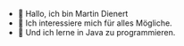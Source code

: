 - 👋 Hallo, ich bin Martin Dienert
- 👀 Ich interessiere mich für alles Mögliche. 
- 🌱 Und ich lerne in Java zu programmieren.
